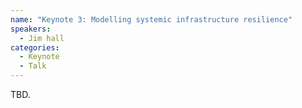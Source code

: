 ```yaml
---
name: "Keynote 3: Modelling systemic infrastructure resilience"
speakers:
  - Jim hall
categories:
  - Keynote
  - Talk
---
```


TBD.